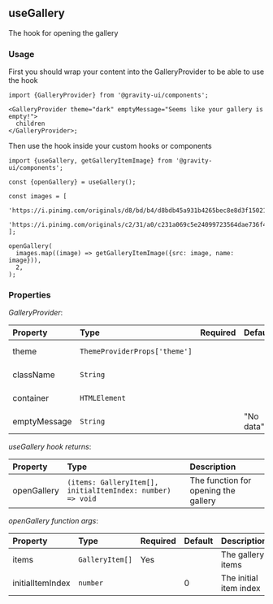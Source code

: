 ## useGallery

The hook for opening the gallery

### Usage

First you should wrap your content into the GalleryProvider to be able to use the hook

```tsx
import {GalleryProvider} from '@gravity-ui/components';

<GalleryProvider theme="dark" emptyMessage="Seems like your gallery is empty!">
  children
</GalleryProvider>;
```

Then use the hook inside your custom hooks or components

```tsx
import {useGallery, getGalleryItemImage} from '@gravity-ui/components';

const {openGallery} = useGallery();

const images = [
  'https://i.pinimg.com/originals/d8/bd/b4/d8bdb45a931b4265bec8e8d3f15021bf.jpg',
  'https://i.pinimg.com/originals/c2/31/a0/c231a069c5e24099723564dae736f438.jpg',
];

openGallery(
  images.map((image) => getGalleryItemImage({src: image, name: image})),
  2,
);
```

### Properties

_GalleryProvider_:

| Property     | Type                          | Required | Default   | Description         |
| :----------- | :---------------------------- | :------- | :-------- | :------------------ |
| theme        | `ThemeProviderProps['theme']` |          |           | The gallery theme   |
| className    | `String`                      |          |           | The modal class     |
| container    | `HTMLElement`                 |          |           | The modal container |
| emptyMessage | `String`                      |          | "No data" | No data message     |

_useGallery hook returns_:

| Property    | Type                                                       | Description                          |
| :---------- | :--------------------------------------------------------- | :----------------------------------- |
| openGallery | `(items: GalleryItem[], initialItemIndex: number) => void` | The function for opening the gallery |

_openGallery function args_:

| Property         | Type            | Required | Default | Description            |
| :--------------- | :-------------- | :------- | :------ | :--------------------- |
| items            | `GalleryItem[]` | Yes      |         | The gallery items      |
| initialItemIndex | `number`        |          | 0       | The initial item index |
